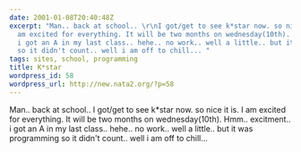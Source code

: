 ```yaml
---
date: 2001-01-08T20:40:48Z
excerpt: "Man.. back at school.. \r\nI got/get to see k*star now. so nice it is. I
  am excited for everything. It will be two months on wednesday(10th). Hmm.. excitment..
  i got an A in my last class.. hehe.. no work.. well a little.. but it was programming
  so it didn't count.. well i am off to chill... "
tags: sites, school, programming
title: K*star
wordpress_id: 58
wordpress_url: http://new.nata2.org/?p=58
---
```


Man.. back at school.. 
I got/get to see k*star now. so nice it is. I am excited for everything. It will be two months on wednesday(10th). Hmm.. excitment.. i got an A in my last class.. hehe.. no work.. well a little.. but it was programming so it didn't count.. well i am off to chill... 
